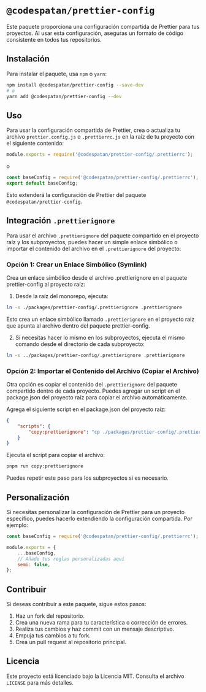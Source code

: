 # `@codespatan/prettier-config`

Este paquete proporciona una configuración compartida de Prettier para tus proyectos. Al usar esta configuración, aseguras un formato de código consistente en todos tus repositorios.

## Instalación

Para instalar el paquete, usa `npm` o `yarn`:

```sh
npm install @codespatan/prettier-config --save-dev
# o
yarn add @codespatan/prettier-config --dev
```

## Uso

Para usar la configuración compartida de Prettier, crea o actualiza tu archivo `prettier.config.js` o `.prettierrc.js` en la raíz de tu proyecto con el siguiente contenido:

```js
module.exports = require('@codespatan/prettier-config/.prettierrc');
```

o

```js
const baseConfig = require('@codespatan/prettier-config/.prettierrc');
export default baseConfig;
```

Esto extenderá la configuración de Prettier del paquete `@codespatan/prettier-config`.

## Integración `.prettierignore`

Para usar el archivo `.prettierignore` del paquete compartido en el proyecto raíz y los subproyectos, puedes hacer un simple enlace simbólico o importar el contenido del archivo en el `.prettierignore` del proyecto:

### Opción 1: Crear un Enlace Simbólico (Symlink)

Crea un enlace simbólico desde el archivo .prettierignore en el paquete prettier-config al proyecto raíz:

1. Desde la raíz del monorepo, ejecuta:

```bash
ln -s ./packages/prettier-config/.prettierignore .prettierignore
```

Esto crea un enlace simbólico llamado `.prettierignore` en el proyecto raíz que apunta al archivo dentro del paquete prettier-config.

2. Si necesitas hacer lo mismo en los subproyectos, ejecuta el mismo comando desde el directorio de cada subproyecto:

```bash
ln -s ../packages/prettier-config/.prettierignore .prettierignore
```

### Opción 2: Importar el Contenido del Archivo (Copiar el Archivo)

Otra opción es copiar el contenido del `.prettierignore` del paquete compartido dentro de cada proyecto. Puedes agregar un script en el package.json del proyecto raíz para copiar el archivo automáticamente.

Agrega el siguiente script en el package.json del proyecto raíz:

```json
{
	"scripts": {
		"copy:prettierignore": "cp ./packages/prettier-config/.prettierignore .prettierignore"
	}
}
```

Ejecuta el script para copiar el archivo:

```bash
pnpm run copy:prettierignore
```

Puedes repetir este paso para los subproyectos si es necesario.

## Personalización

Si necesitas personalizar la configuración de Prettier para un proyecto específico, puedes hacerlo extendiendo la configuración compartida. Por ejemplo:

```js
const baseConfig = require('@codespatan/prettier-config/.prettierrc');

module.exports = {
	...baseConfig,
	// Añade tus reglas personalizadas aquí
	semi: false,
};
```

## Contribuir

Si deseas contribuir a este paquete, sigue estos pasos:

1. Haz un fork del repositorio.
2. Crea una nueva rama para tu característica o corrección de errores.
3. Realiza tus cambios y haz commit con un mensaje descriptivo.
4. Empuja tus cambios a tu fork.
5. Crea un pull request al repositorio principal.

## Licencia

Este proyecto está licenciado bajo la Licencia MIT. Consulta el archivo `LICENSE` para más detalles.

```

```
